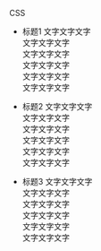 CSS
* 标题1
文字文字文字  
文字文字文字  
文字文字文字  
文字文字文字  
文字文字文字  
文字文字文字  

* 标题2
文字文字文字  
文字文字文字  
文字文字文字  
文字文字文字  
文字文字文字  
文字文字文字  
* 标题3
文字文字文字  
文字文字文字  
文字文字文字  
文字文字文字  
文字文字文字  
文字文字文字  

